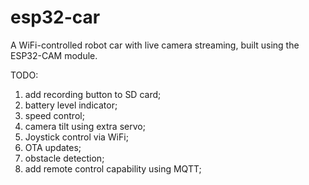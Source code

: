# esp32-car

A WiFi-controlled robot car with live camera streaming, built using the ESP32-CAM module.

TODO:

1. add recording button to SD card;
2. battery level indicator;
3. speed control;
4. camera tilt using extra servo;
5. Joystick control via WiFi;
6. OTA updates;
7. obstacle detection;
8. add remote control capability using MQTT;
